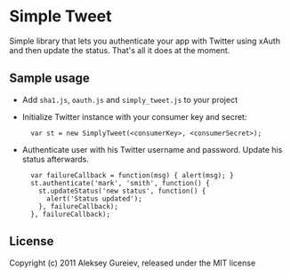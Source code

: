 Simple Tweet
============

Simple library that lets you authenticate your app with Twitter using xAuth and
then update the status. That's all it does at the moment.

Sample usage
------------

- Add `sha1.js`, `oauth.js` and `simply_tweet.js` to your project

- Initialize Twitter instance with your consumer key and secret:

        var st = new SimplyTweet(<consumerKey>, <consumerSecret>);
      
- Authenticate user with his Twitter username and password. Update his status afterwards.

        var failureCallback = function(msg) { alert(msg); }
        st.authenticate('mark', 'smith', function() {
          st.updateStatus('new status', function() {
            alert('Status updated');
          }, failureCallback);
        }, failureCallback);

License
-------

Copyright (c) 2011 Aleksey Gureiev, released under the MIT license
